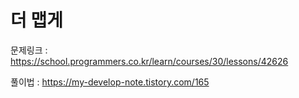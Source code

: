 # 더 맵게

문제링크 : https://school.programmers.co.kr/learn/courses/30/lessons/42626

풀이법 : https://my-develop-note.tistory.com/165


